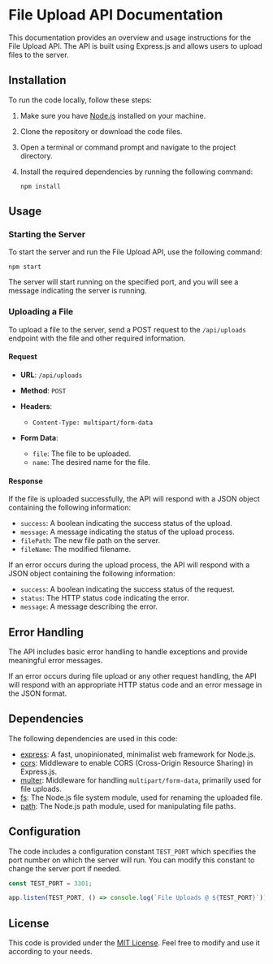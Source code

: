 # File Upload API Documentation

This documentation provides an overview and usage instructions for the File Upload API. The API is built using Express.js and allows users to upload files to the server.

## Installation

To run the code locally, follow these steps:

1. Make sure you have [Node.js](https://nodejs.org) installed on your machine.
2. Clone the repository or download the code files.
3. Open a terminal or command prompt and navigate to the project directory.
4. Install the required dependencies by running the following command:

   ```
   npm install
   ```

## Usage

### Starting the Server

To start the server and run the File Upload API, use the following command:

```
npm start
```

The server will start running on the specified port, and you will see a message indicating the server is running.

### Uploading a File

To upload a file to the server, send a POST request to the `/api/uploads` endpoint with the file and other required information.

#### Request

- **URL**: `/api/uploads`
- **Method**: `POST`
- **Headers**:
  - `Content-Type: multipart/form-data`

- **Form Data**:
  - `file`: The file to be uploaded.
  - `name`: The desired name for the file.

#### Response

If the file is uploaded successfully, the API will respond with a JSON object containing the following information:

- `success`: A boolean indicating the success status of the upload.
- `message`: A message indicating the status of the upload process.
- `filePath`: The new file path on the server.
- `fileName`: The modified filename.

If an error occurs during the upload process, the API will respond with a JSON object containing the following information:

- `success`: A boolean indicating the success status of the request.
- `status`: The HTTP status code indicating the error.
- `message`: A message describing the error.

## Error Handling

The API includes basic error handling to handle exceptions and provide meaningful error messages.

If an error occurs during file upload or any other request handling, the API will respond with an appropriate HTTP status code and an error message in the JSON format.

## Dependencies

The following dependencies are used in this code:

- [express](https://www.npmjs.com/package/express): A fast, unopinionated, minimalist web framework for Node.js.
- [cors](https://www.npmjs.com/package/cors): Middleware to enable CORS (Cross-Origin Resource Sharing) in Express.js.
- [multer](https://www.npmjs.com/package/multer): Middleware for handling `multipart/form-data`, primarily used for file uploads.
- [fs](https://nodejs.org/api/fs.html): The Node.js file system module, used for renaming the uploaded file.
- [path](https://nodejs.org/api/path.html): The Node.js path module, used for manipulating file paths.

## Configuration

The code includes a configuration constant `TEST_PORT` which specifies the port number on which the server will run. You can modify this constant to change the server port if needed.

```javascript
const TEST_PORT = 3301;

app.listen(TEST_PORT, () => console.log(`File Uploads @ ${TEST_PORT}`));
```

## License

This code is provided under the [MIT License](LICENSE). Feel free to modify and use it according to your needs.
